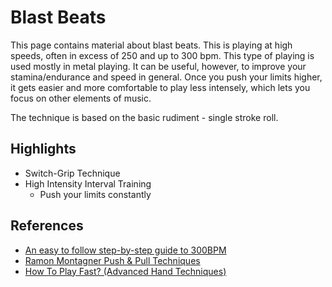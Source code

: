 # Blast Beats

This page contains material about blast beats. This is playing at high speeds, often in excess of 250 and up to 300 bpm. This type of playing is used mostly in metal playing. It can be useful, however, to improve your stamina/endurance and speed in general. Once you push your limits higher, it gets easier and more comfortable to play less intensely, which lets you focus on other elements of music.

The technique is based on the basic rudiment - single stroke roll.

## Highlights

* Switch-Grip Technique
* High Intensity Interval Training
    * Push your limits constantly

## References

* [An easy to follow step-by-step guide to 300BPM](https://www.youtube.com/watch?v=BiyDBa3bApU)
* [Ramon Montagner Push & Pull Techniques](https://www.youtube.com/watch?v=chQg5_ZzPes)
* [How To Play Fast? (Advanced Hand Techniques)](https://www.youtube.com/watch?v=za1ZDIHto1k)
